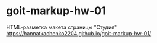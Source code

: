 # goit-markup-hw-01
HTML-разметка макета страницы "Студия"
https://hannatkachenko2204.github.io/goit-markup-hw-01/
